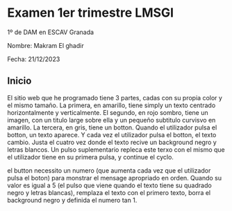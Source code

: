 # Examen 1er trimestre LMSGI

1º de DAM en ESCAV Granada

Nombre: Makram El ghadir

Fecha: 21/12/2023

## Inicio

El sitio web que he programado tiene 3 partes, cadas con su propia color y el mismo tamaño. La primera, en amarillo, tiene simply un texto centrado horizontalmente y verticalmente. El segundo, en rojo sombro, tiene un imagen, con un titulo large sobre ella y un pequeño subtitulo curvisvo en amarillo. La tercera, en gris, tiene un botton. Quando el utilizador pulsa el botton, un texto aparece. Y cada vez el utilizador pulsa el botton, el texto cambio. Justa el cuatro vez donde el texto recive un background negro y letras blancos. Un pulso suplementario repleca este terxo con el mismo que el utilizador tiene en su primera pulsa, y continue el cyclo.

el button necessito un numero (que aumenta cada vez que el utilizador pulsa el boton) para monstrar el mensage apropriado en orden. Quando su valor es igual a 5 (el pulso que viene quando el texto tiene su quadrado negro y letras blancas), remplaza el texto con el primero texto, borra el background negro y definida el numero tan 1. 